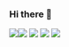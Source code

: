 ### Hi there 👋

<img src="https://img.shields.io/badge/Java-007396?style=flat-square&logo=Java&logoColor=white"/><img src="https://img.shields.io/badge/Velog-20c997?style=flat-square&logo=Vimeo&logoColor=white"/>
<img src="https://img.shields.io/badge/Velog-20c997?style=flat-square&logo=Vimeo&logoColor=white"/>
<img src="https://img.shields.io/badge/Velog-20c997?style=flat-square&logo=Vimeo&logoColor=white"/>
<img src="https://img.shields.io/badge/Velog-20c997?style=flat-square&logo=Vimeo&logoColor=white"/>
